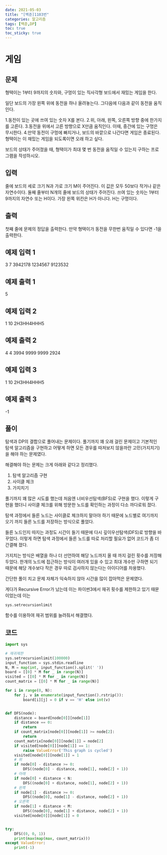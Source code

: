 ```yaml
---
date: 2021-05-03
title: "[백준]1103번"
categories: 알고리즘
tags: [백준,DP]
toc: true
toc_sticky: true 
---
```

# 게임

문제
---
형택이는 1부터 9까지의 숫자와, 구멍이 있는 직사각형 보드에서 재밌는 게임을 한다.

일단 보드의 가장 왼쪽 위에 동전을 하나 올려놓는다. 그다음에 다음과 같이 동전을 움직인다.

  1.동전이 있는 곳에 쓰여 있는 숫자 X를 본다.
  2.위, 아래, 왼쪽, 오른쪽 방향 중에 한가지를 고른다.
  3.동전을 위에서 고른 방향으로 X만큼 움직인다. 이때, 중간에 있는 구멍은 무시한다.
  4.만약 동전이 구멍에 빠지거나, 보드의 바깥으로 나간다면 게임은 종료된다. 형택이는 이 재밌는 게임을 되도록이면 오래 하고 싶다.

보드의 상태가 주어졌을 때, 형택이가 최대 몇 번 동전을 움직일 수 있는지 구하는 프로그램을 작성하시오.

입력
---
줄에 보드의 세로 크기 N과 가로 크기 M이 주어진다. 이 값은 모두 50보다 작거나 같은 자연수이다. 둘째 줄부터 N개의 줄에 보드의 상태가 주어진다. 쓰여 있는 숫자는 1부터 9까지의 자연수 또는 H이다. 가장 왼쪽 위칸은 H가 아니다. H는 구멍이다.

출력
---
첫째 줄에 문제의 정답을 출력한다. 만약 형택이가 동전을 무한번 움직일 수 있다면 -1을 출력한다.


예제 입력 1
---
3 7
3942178
1234567
9123532

예제 출력 1
---
5

예제 입력 2
---
1 10
2H3HH4HHH5

예제 출력 2
---
4 4
3994
9999
9999
2924

예제 입력 3
---
1 10
2H3HH4HHH5

예제 출력 3
---
-1


풀이
---
탐색과 DP의 결합으로 풀어내는 문제이다. 풀기까지 꽤 오래 걸린 문제이고 기본적인 탐색 알고리즘을 구현하고 어떻게 하면 모든 경우를 따져보지 않을까란 고민(가지치기)을 해야 하는 문제였다.

해결해야 하는 문제는 크게 아래와 같다고 정리했다.

  1. 탐색 알고리즘 구현
  2. 사이클 체크
  3. 가지치기

풀기까지 꽤 많은 시도를 했는데 처음엔 너비우선탐색(BFS)로 구현을 했다. 이렇게 구현을 했더니 사이클 체크를 위해 방문한 노드를 확인하는 과정이 다소 까다로워 졌다. 

탐색 과정에서 들른 노드는 사이클로 체크하지 말아야 하기 때문에 노드별로 여기까지 오기 까지 들른 노드를 저장하는 방식으로 풀었다.

들른 노드인지 따지는 과정도 시간이 들기 때문에 다시 깊이우선탐색(DFS)로 방향을 바꾸었다. 이렇게 하면 탐색 과정에서 들른 노드를 따로 처리할 필요가 없어 코드가 좀 더 간결해 졌다.

가지치는 방식은 배열을 하나 더 선언하여 해당 노드까지 올 때  까지 걸린 횟수를 저장해 두었다. 한개의 노드에 접근하는 방식이 여러개 있을 수 있고 최대 개수만 구하면 되기 때문에 해당 개수보다 작은 경우 따로 검사하지 않는다는 아이디어를 차용했다.

간단한 풀이 치고 문제 자체가 익숙하지 않아 시간을 많이 잡아먹은 문제였다.

게다가 Recursive Error가 났는데 이는 파이썬3에서 재귀 횟수를 제한하고 있기 때문이었는데 이는 
~~~python
sys.setrecursionlimit
~~~
함수를 이용하여 재귀 범위를 늘려줘서 해결했다.

코드
---
~~~python
import sys

# 재귀제한
sys.setrecursionlimit(100000)
input_function = sys.stdin.readline
N, M = map(int, input_function().split(' '))
board = [[0] * M for _ in range(N)]
visited = [[0] * M for _ in range(N)]
count_matrix = [[0] * M for _ in range(N)]

for i in range(0, N):
    for j, v in enumerate(input_function().rstrip()):
        board[i][j] = 0 if v == 'H' else int(v)


def DFS(node):
    distance = board[node[0]][node[1]]
    if distance == 0:
        return
    if count_matrix[node[0]][node[1]] >= node[2]:
        return
    count_matrix[node[0]][node[1]] = node[2]
    if visited[node[0]][node[1]] == 1:
        raise ValueError('This graph is cycled')
    visited[node[0]][node[1]] = 1
    # 위
    if node[0] - distance >= 0:
        DFS((node[0] - distance, node[1], node[2] + 1))
    # 아래
    if node[0] + distance < N:
        DFS((node[0] + distance, node[1], node[2] + 1))
    # 왼쪽
    if node[1] - distance >= 0:
        DFS((node[0], node[1] - distance, node[2] + 1))
    # 오른쪽
    if node[1] + distance < M:
        DFS((node[0], node[1] + distance, node[2] + 1))
    visited[node[0]][node[1]] = 0


try:
    DFS((0, 0, 1))
    print(max(map(max, count_matrix)))
except ValueError:
    print(-1)
~~~
